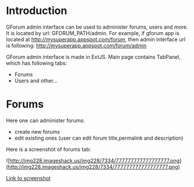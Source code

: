 # Introduction #

GForum admin interface can be used to administer forums, users and more. It is located by url: GFORUM\_PATH/admin. For example, if gforum app is located at http://mysuperapp.appspot.com/forum, then admin interface url is following: http://mysuperapp.appspot.com/forum/admin

GForum admin interface is made in ExtJS. Main page contains TabPanel, which has following tabs:
  * Forums
  * Users
and other...

# Forums #

Here one can administer forums:
  * create new forums
  * edit existing ones (user can edit forum title,permalink and description)

Here is a screenshot of forums tab:

![http://img228.imageshack.us/img228/7334/777777777777777777.png](http://img228.imageshack.us/img228/7334/777777777777777777.png)

[Link to screenshot](http://img228.imageshack.us/img228/7334/777777777777777777.png)